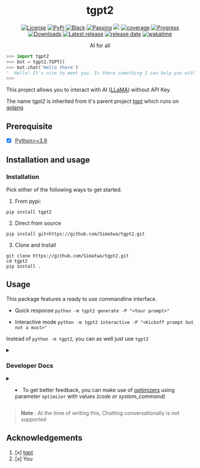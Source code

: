 <h1 align="center"> tgpt2 </h1>

<p align="center">
<!--
<a href="https://github.com/Simatwa/tgpt2/actions/workflows/python-test.yml"><img src="https://github.com/Simatwa/tgpt2/actions/workflows/python-test.yml/badge.svg" alt="Python Test"/></a>
-->
<a href="LICENSE"><img alt="License" src="https://img.shields.io/static/v1?logo=GPL&color=Blue&message=MIT&label=License"/></a>
<a href="https://pypi.org/project/tgpt2"><img alt="PyPi" src="https://img.shields.io/static/v1?logo=pypi&label=Pypi&message=v0.0.2&color=green"/></a>
<a href="https://github.com/psf/black"><img alt="Black" src="https://img.shields.io/static/v1?logo=Black&label=Code-style&message=Black"/></a>
<a href="#"><img alt="Passing" src="https://img.shields.io/static/v1?logo=Docs&label=Docs&message=Passing&color=green"/></a>
<a href="https://github.com/Simatwa/tgpt2/actions/workflows/python-package.yml"><img src="https://github.com/Simatwa/tgpt2/actions/workflows/python-package.yml/badge.svg"/></a>
<a href="#"><img alt="coverage" src="https://img.shields.io/static/v1?logo=Coverage&label=Coverage&message=90%&color=yellowgreen"/></a>
<a href="#" alt="progress"><img alt="Progress" src="https://img.shields.io/static/v1?logo=Progress&label=Progress&message=95%&color=green"/></a>
<a href="https://pepy.tech/project/tgpt2"><img src="https://static.pepy.tech/personalized-badge/tgpt2?period=total&units=international_system&left_color=grey&right_color=green&left_text=Downloads" alt="Downloads"></a>
<!--<a href="https://github.com/Simatwa/tgpt2/releases"><img src="https://img.shields.io/github/downloads/Simatwa/tgpt2/total?label=Downloads&color=success" alt="Downloads"></img></a> -->
<a href="https://github.com/Simatwa/tgpt2/releases"><img src="https://img.shields.io/github/v/release/Simatwa/tgpt2?color=success&label=Release&logo=github" alt="Latest release"></img></a>
<a href="https://github.com/Simatwa/tgpt2/releases"><img src="https://img.shields.io/github/release-date/Simatwa/tgpt2?label=Release date&logo=github" alt="release date"></img></a>
<a href="https://wakatime.com/badge/github/Simatwa/tgpt2"><img src="https://wakatime.com/badge/github/Simatwa/tgpt2.svg" alt="wakatime"></a>
</p>

<p align="center">
AI for all
</p> 

```python
>>> import tgpt2
>>> bot = tgpt2.TGPT()
>>> bot.chat('Hello there')
"  Hello! It's nice to meet you. Is there something I can help you with or would you like to chat?"
>>> 

```

This project allows you to interact with AI ([LLaMA](https://ai.meta.com/llama/)) without API Key.

The name *tgpt2* is inherited from it's parent project [tgpt](https://github.com/aandrew-me/tgpt) which runs on [golang](https://go.dev/).

## Prerequisite

- [x] [Python>=3.9](https://python.org)

## Installation and usage

### Installation

Pick either of the following ways to get started.

1. From pypi:

```
pip install tgpt2
```

2. Direct from source

```
pip install git+https://github.com/Simatwa/tgpt2.git
```

3. Clone and Install

```
git clone https://github.com/Simatwa/tgpt2.git
cd tgpt2
pip install .
```

## Usage

This package features a ready to use commandline interface.

- Quick response
   `python -m tgpt2 generate -P "<Your prompt>"`

- Interactive mode 
   `python -m tgpt2 interactive -P "<Kickoff prompt but not a must>"`

Instead of `python -m tgpt2`, you can as well just use `tgpt2`

<details>

<summary>

### Developer Docs

</summary>

1. Generate a quick response

```python
from tgpt2 import TGPT
bot = TGPT()
resp = bot.chat('<Your prompt>')
print(resp)
# Output : How may I help you.
```

2. Get back whole response

```python
from tgpt2 import TGPT
bot = TGPT()
resp = bot.ask('<Your Prompt')
print(resp)
# Output
"""
{'completion': "I'm so excited to share with you the incredible experiences...", 'stop_reason': None, 'truncated': False, 'stop': None, 'model': 'llama-2-13b-chat', 'log_id': 'cmpl-3NmRt5A5Djqo2jXtXLBwJ2', 'exception': None}
"""
```

#### Stream Response 

Just add parameter `stream` with value  `true`.

1. Text Generated only 

```python
from tgpt2 import TGPT
bot = TGPT()
resp = bot.chat('<Your prompt>', stream=True)
for value in resp:
    print(value)
# output
"""
How may
How may I help 
How may I help you
How may I help you today?
"""
```

2. Whole Response

```python
from tgpt2 import TGPT
bot = TGPT()
resp = bot.ask('<Your Prompt>', stream=True)
for value in resp:
    print(value)
# Output
"""
{'completion': "I'm so", 'stop_reason': None, 'truncated': False, 'stop': None, 'model': 'llama-2-13b-chat', 'log_id': 'cmpl-3NmRt5A5Djqo2jXtXLBwJ2', 'exception': None}

{'completion': "I'm so excited to share with.", 'stop_reason': None, 'truncated': False, 'stop': None, 'model': 'llama-2-13b-chat', 'log_id': 'cmpl-3NmRt5A5Djqo2jXtXLBwJ2', 'exception': None}

{'completion': "I'm so excited to share with you the incredible ", 'stop_reason': None, 'truncated': False, 'stop': None, 'model': 'llama-2-13b-chat', 'log_id': 'cmpl-3NmRt5A5Djqo2jXtXLBwJ2', 'exception': None}

{'completion': "I'm so excited to share with you the incredible experiences...", 'stop_reason': None, 'truncated': False, 'stop': None, 'model': 'llama-2-13b-chat', 'log_id': 'cmpl-3NmRt5A5Djqo2jXtXLBwJ2', 'exception': None}
"""
```


</details>

<details>

<summary>

- To get better feedback, you can make use of [optimizers](tgpt2/utils.py) using parameter `optimizer` with values *(code or system_command)*

</summary>

```python
from tgpt2 import TGPT
bot = TGPT()
resp = bot.ask('<Your Prompt>', optimizer='code')
print(resp)
```

</details>


> **Note** : At the time of writing this, Chatting conversationally is not supported

## Acknowledgements

1. [x] [tgpt](https://github.com/aandrew-me/tgpt)
2. [x] You

